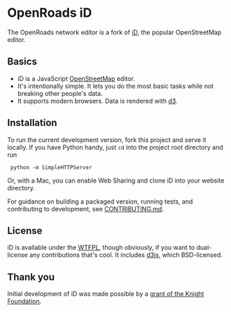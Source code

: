 # OpenRoads iD

The OpenRoads network editor is a fork of [iD](https://github.com/openstreetmap/iD), the popular OpenStreetMap editor.

## Basics

* iD is a JavaScript [OpenStreetMap](http://www.openstreetmap.org/) editor.
* It's intentionally simple. It lets you do the most basic tasks while not breaking other people's data.
* It supports modern browsers. Data is rendered with [d3](http://d3js.org/).

## Installation
To run the current development version, fork this project and serve it locally. If you have Python handy, just `cd` into the project root directory and run

     python -m SimpleHTTPServer

Or, with a Mac, you can enable Web Sharing and clone iD into your website directory.

For guidance on building a packaged version, running tests, and contributing to development, see [CONTRIBUTING.md](CONTRIBUTING.md).

## License
iD is available under the [WTFPL](http://sam.zoy.org/wtfpl/), though obviously, if you want to dual-license any contributions that's cool. It includes [d3js](http://d3js.org/), which BSD-licensed.

## Thank you
Initial development of iD was made possible by a [grant of the Knight Foundation](http://www.mapbox.com/blog/knight-invests-openstreetmap/).